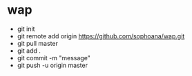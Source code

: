 # wap

- git init
- git remote add origin https://github.com/sophoana/wap.git
- git pull master
- git add . 
- git commit -m "message"
- git push -u origin master